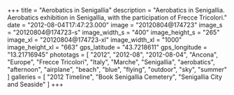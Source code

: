 +++
title = "Aerobatics in Senigallia"
description = "Aerobatics in Senigallia. Aerobatics exhibition in Senigallia, with the participation of Frecce Tricolori."
date = "2012-08-04T17:47:23.000"
image = "20120804@174723"
image_s = "20120804@174723-s"
image_width_s = "400"
image_height_s = "265"
image_xl = "20120804@174723-xl"
image_width_xl = "1000"
image_height_xl = "663"
gps_latitude = "43.7218611"
gps_longitude = "13.21716945"
phototags = [ "2012", "2012-08", "2012-08-04", "Ancona", "Europe", "Frecce Tricolori", "Italy", "Marche", "Senigallia", "aerobatics", "afternoon", "airplane", "beach", "blue", "flying", "outdoor", "sky", "summer" ]
galleries = [ "2012 Timeline", "Book Senigallia Cemetery", "Senigallia City and Seaside" ]
+++
